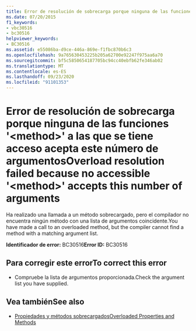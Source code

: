 ```yaml
---
title: Error de resolución de sobrecarga porque ninguna de las funciones '<method>' a las que se tiene acceso acepta este número de argumentos
ms.date: 07/20/2015
f1_keywords:
- vbc30516
- bc30516
helpviewer_keywords:
- BC30516
ms.assetid: e55086ba-d9ce-446a-869e-f1fbc870b6c3
ms.openlocfilehash: 9a765630453225b205a62700e92247f975aa6a70
ms.sourcegitcommit: bf5c5850654187705bc94cc40ebfb62fe346ab02
ms.translationtype: MT
ms.contentlocale: es-ES
ms.lasthandoff: 09/23/2020
ms.locfileid: "91101353"
---
```

# <a name="overload-resolution-failed-because-no-accessible-method-accepts-this-number-of-arguments"></a><span data-ttu-id="f9445-102">Error de resolución de sobrecarga porque ninguna de las funciones '\<method>' a las que se tiene acceso acepta este número de argumentos</span><span class="sxs-lookup"><span data-stu-id="f9445-102">Overload resolution failed because no accessible '\<method>' accepts this number of arguments</span></span>

<span data-ttu-id="f9445-103">Ha realizado una llamada a un método sobrecargado, pero el compilador no encuentra ningún método con una lista de argumentos coincidente.</span><span class="sxs-lookup"><span data-stu-id="f9445-103">You have made a call to an overloaded method, but the compiler cannot find a method with a matching argument list.</span></span>  
  
 <span data-ttu-id="f9445-104">**Identificador de error:** BC30516</span><span class="sxs-lookup"><span data-stu-id="f9445-104">**Error ID:** BC30516</span></span>  
  
## <a name="to-correct-this-error"></a><span data-ttu-id="f9445-105">Para corregir este error</span><span class="sxs-lookup"><span data-stu-id="f9445-105">To correct this error</span></span>  
  
- <span data-ttu-id="f9445-106">Compruebe la lista de argumentos proporcionada.</span><span class="sxs-lookup"><span data-stu-id="f9445-106">Check the argument list you have supplied.</span></span>  
  
## <a name="see-also"></a><span data-ttu-id="f9445-107">Vea también</span><span class="sxs-lookup"><span data-stu-id="f9445-107">See also</span></span>

- [<span data-ttu-id="f9445-108">Propiedades y métodos sobrecargados</span><span class="sxs-lookup"><span data-stu-id="f9445-108">Overloaded Properties and Methods</span></span>](../programming-guide/language-features/objects-and-classes/overloaded-properties-and-methods.md)
